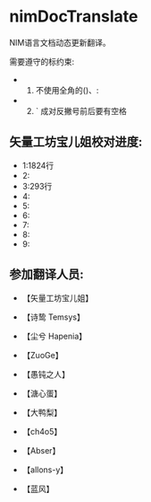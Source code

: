 # nimDocTranslate

NIM语言文档动态更新翻译。

需要遵守的标约束:
- 1. 不使用全角的()、:
- 2. ` 成对反撇号前后要有空格


## 矢量工坊宝儿姐校对进度:

- 1:1824行
- 2:
- 3:293行
- 4:
- 5:
- 6:
- 7:
- 8:
- 9:

## 参加翻译人员:

- 【矢量工坊宝儿姐】

- 【诗鸷 Temsys】

- 【尘兮 Hapenia】

- 【ZuoGe】

- 【愚钝之人】

- 【溏心蛋】

- 【大鸭梨】

- 【ch4o5】

- 【Abser】

- 【allons-y】

- 【蓝风】